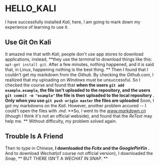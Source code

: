 # HELLO_KALI #

I have successfully installed *Kali*, here, I am going to mark down my experience of learning to use it.



## Use Git On Kali ##

It amazed me that with *Kali*, people don't use app stores to download applications, instead, **they use the *terminal* to download things like this: `apt-get install git`. After a few minutes, nothing happened, and it is said that, in Linux, happening nothing is the best thing. **
Then I found that I couldn't get my markdown from the *Github*. By checking the *Github.com*, I reallized that my uploading on *Windows* must be unsuccessful. So I checked the course and found that **when the users `git add example.example`, the file isn't uploaded to the repository, and the users `git commit -m "example"` the file is then uploaded to the local repository . Only when you use `git push origin master` the files are uploaded**
Soon, I got my markdowns on the *Kali*. However, another problem accured -- I could't open the files with *.md*. **So, I went to the *www.markdown.cn* (though I think it's not an official webside), and found that the *ReText* may help me. ** Without difficulty, my problem solved again.

## Trouble Is A Friend ##
<!-- as today I am to busy and it's late night now, so I am going to cut my markdown for today down.-->
Then to type in Chinese, **I downloaded the *Fcitx* and the *GooglePinYin* .** And to download *Wechat*(of course not official version), I downloaded the *Snap*, ** BUT THERE ISN'T A *WECHAT* IN *SNAP*. **



